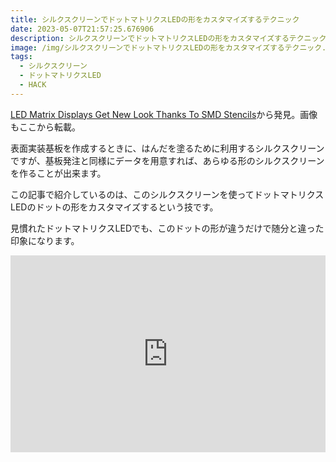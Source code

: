 ```yaml
---
title: シルクスクリーンでドットマトリクスLEDの形をカスタマイズするテクニック
date: 2023-05-07T21:57:25.676906
description: シルクスクリーンでドットマトリクスLEDの形をカスタマイズするテクニック
image: /img/シルクスクリーンでドットマトリクスLEDの形をカスタマイズするテクニック.jpg
tags:
  - シルクスクリーン
  - ドットマトリクスLED
  - HACK
---
```

[LED Matrix Displays Get New Look Thanks To SMD Stencils](https://hackaday.com/2023/04/28/led-matrix-displays-get-new-look-thanks-to-smd-stencils/)から発見。画像もここから転載。

表面実装基板を作成するときに、はんだを塗るために利用するシルクスクリーンですが、基板発注と同様にデータを用意すれば、あらゆる形のシルクスクリーンを作ることが出来ます。

この記事で紹介しているのは、このシルクスクリーンを使ってドットマトリクスLEDのドットの形をカスタマイズするという技です。

見慣れたドットマトリクスLEDでも、このドットの形が違うだけで随分と違った印象になります。

<iframe width="100%" height="315" src="https://www.youtube.com/embed/oLgUtjyKO6Q" title="YouTube video player" frameborder="0" allow="accelerometer; autoplay; clipboard-write; encrypted-media; gyroscope; picture-in-picture" allowfullscreen></iframe>

